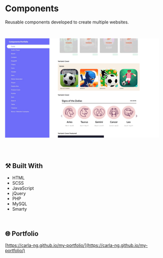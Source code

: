 # Components
Reusable components developed to create multiple websites.

<br>

<p align="center">
  <img src="https://github.com/carla-ng/my-portfolio/blob/main/subrepositories/components/readme_image_1.jpg?raw=true" alt="Components">
</p>

<br><br>

## :hammer_and_pick: Built With
* HTML
* SCSS
* JavaScript
* jQuery
* PHP
* MySQL
* Smarty

<br>

## :globe_with_meridians: Portfolio
[https://carla-ng.github.io/my-portfolio/](https://carla-ng.github.io/my-portfolio/)
